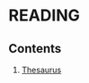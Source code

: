 # READING
## Contents
1. [Thesaurus](https://github.com/S-ROLL/notebook.language/blob/main/BASIC%20IELTS_29/Reading/thesaurus.md)
